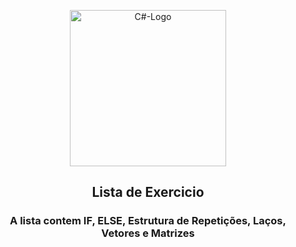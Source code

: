 <p align="center"><img style="width: 250px;" src="https://marcas-logos.net/wp-content/uploads/2020/11/C#-logo.png" alt="C#-Logo"></p>
<h2 align="center">Lista de Exercicio</h2>
<h3 align="center">A lista contem IF, ELSE, Estrutura de Repetições, Laços, Vetores e Matrizes</h3>
<br>
<br>
<!--https://marcas-logos.net/wp-content/uploads/2020/11/C#-logo.png-->
<h1></h1>
